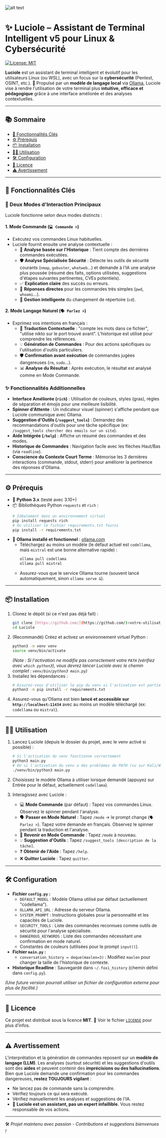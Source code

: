 ![alt text](./luciole.png)
# ✨ Luciole – Assistant de Terminal Intelligent v5 pour Linux & Cybersécurité

[![License: MIT](https://img.shields.io/badge/License-MIT-yellow.svg)](https://opensource.org/licenses/MIT)

**Luciole** est un assistant de terminal intelligent et évolutif pour les utilisateurs Linux (ou WSL), avec un focus sur la **cybersécurité** (Pentest, OSINT, etc.).
🧠 Propulsé par un **modèle de langage local** via [Ollama](https://ollama.com/), Luciole vise à rendre l'utilisation de votre terminal plus **intuitive, efficace et pédagogique** grâce à une interface améliorée et des analyses contextuelles.

---

## 📚 Sommaire

- [🚀 Fonctionnalités Clés](#-fonctionnalités-clés)
- [⚙️ Prérequis](#️-prérequis)
- [📦 Installation](#-installation)
- [🧑‍💻 Utilisation](#-utilisation)
- [🛠 Configuration](#-configuration)
- [📄 Licence](#-licence)
- [⚠️ Avertissement](#️-avertissement)

---

## 🚀 Fonctionnalités Clés

### 🧭 Deux Modes d'Interaction Principaux

Luciole fonctionne selon deux modes distincts :

#### 1. Mode Commande (`💻 Commande >`)
* Exécutez vos commandes Linux habituelles.
* Luciole fournit ensuite une analyse contextuelle :
    * 🧠 **Analyse basée sur l'Historique** : Tient compte des dernières commandes exécutées.
    * 🛡️ **Analyse Spécialisée Sécurité** : Détecte les outils de sécurité courants (`nmap`, `gobuster`, `whatweb`...) et demande à l'IA une analyse plus poussée (résumé des faits, options utilisées, suggestions d'étapes suivantes pertinentes, CVEs potentiels).
    * ✅ **Explication claire** des succès ou erreurs.
    * 💨 **Réponses directes** pour les commandes très simples (`pwd`, `whoami`...).
    * 📂 **Gestion intelligente** du changement de répertoire (`cd`).

#### 2. Mode Langage Naturel (`🗣️ Parlez >`)
* Exprimez vos intentions en français :
    * 💬 **Traduction Contextuelle** : "compte les mots dans ce fichier", "utilise nikto sur le port trouvé avant". L'historique est utilisé pour comprendre les références.
    * 💡 **Génération de Commandes** : Pour des actions spécifiques ou l'utilisation d'outils particuliers.
    * 🛡️ **Confirmation avant exécution** de commandes jugées dangereuses (`rm`, `sudo`...).
    * 📊 **Analyse du Résultat** : Après exécution, le résultat est analysé comme en Mode Commande.

### ✨ Fonctionnalités Additionnelles

* **Interface Améliorée (`rich`)** : Utilisation de couleurs, styles (gras), règles de séparation et émojis pour une meilleure lisibilité.
* **Spinner d'Attente** : Un indicateur visuel (spinner) s'affiche pendant que Luciole communique avec Ollama.
* **Suggestion d'Outils (`/suggest_tools`)** : Demandez des recommandations d'outils pour une tâche spécifique (ex: `/suggest_tools chercher des emails sur un site`).
* **Aide Intégrée (`/help`)** : Affiche un résumé des commandes et des modes.
* **Historique de Commandes** : Navigation facile avec les flèches Haut/Bas (via `readline`).
* **Conscience du Contexte Court Terme** : Mémorise les 3 dernières interactions (commande, stdout, stderr) pour améliorer la pertinence des réponses d'Ollama.

---

## ⚙️ Prérequis

* 🐍 **Python 3.x** (testé avec 3.10+)
* 📦 Bibliothèques Python `requests` et `rich` :
    ```bash
    # Idéalement dans un environnement virtuel
    pip install requests rich
    # Ou utiliser le fichier requirements.txt fourni
    pip install -r requirements.txt
    ```
* 🧠 **Ollama installé et fonctionnel** : [ollama.com](https://ollama.com/)
    * Téléchargez au moins un modèle (le défaut actuel est `codellama`, mais `mistral` est une bonne alternative rapide) :
        ```bash
        ollama pull codellama
        ollama pull mistral
        ```
    * Assurez-vous que le service Ollama tourne (souvent lancé automatiquement, sinon `ollama serve &`).

---

## 📦 Installation

1.  Clonez le dépôt (si ce n'est pas déjà fait) :
    ```bash
    git clone [https://github.com/](https://github.com/)<votre-utilisateur>/Luciole.git # Adaptez l'URL
    cd Luciole
    ```
2.  (Recommandé) Créez et activez un environnement virtuel Python :
    ```bash
    python3 -m venv venv
    source venv/bin/activate
    ```
    *(Note : Si l'activation ne modifie pas correctement votre `PATH` (vérifiez avec `which python3`), vous devrez lancer Luciole avec le chemin complet : `venv/bin/python3 main.py`)*
3.  Installez les dépendances :
    ```bash
    # Assurez-vous d'utiliser le pip du venv si l'activation est partielle
    python3 -m pip install -r requirements.txt
    ```
4.  Assurez-vous qu’Ollama est bien **lancé et accessible sur `http://localhost:11434`** avec au moins un modèle téléchargé (ex: `codellama` ou `mistral`).

---

## 🧑‍💻 Utilisation

1.  Lancez Luciole (depuis le dossier du projet, avec le venv activé si possible) :
    ```bash
    # Si l'activation du venv fonctionne correctement
    python3 main.py
    # OU si l'activation du venv a des problèmes de PATH (vu sur Kali/WSL)
    ./venv/bin/python3 main.py
    ```
2.  Choisissez le modèle Ollama à utiliser lorsque demandé (appuyez sur Entrée pour le défaut, actuellement `codellama`).

3.  Interagissez avec Luciole :
    * 💻 **Mode Commande** (par défaut) : Tapez vos commandes Linux. Observez le spinner pendant l'analyse.
    * 🗣️ **Passer en Mode Naturel** : Tapez `/mode` → le prompt change (`🗣️ Parlez >`). Tapez votre demande en français. Observez le spinner pendant la traduction et l'analyse.
    * 🔁 **Revenir en Mode Commande** : Tapez `/mode` à nouveau.
    * 💡 **Suggestion d'Outils** : Tapez `/suggest_tools [description de la tâche]`.
    * ❓ **Obtenir de l'Aide** : Tapez `/help`.
    * ❌ **Quitter Luciole** : Tapez `quitter`.

---

## 🛠 Configuration

* **Fichier `config.py` :**
    * `DEFAULT_MODEL` : Modèle Ollama utilisé par défaut (actuellement "codellama").
    * `OLLAMA_API_URL` : Adresse du serveur Ollama.
    * `SYSTEM_PROMPT` : Instructions globales pour la personnalité et les capacités de Luciole.
    * `SECURITY_TOOLS` : Liste des commandes reconnues comme outils de sécurité pour l'analyse spécialisée.
    * `DANGEROUS_KEYWORDS` : Liste des commandes nécessitant une confirmation en mode naturel.
    * Constantes de couleurs (utilisées pour le prompt `input()`).
* **Fichier `main.py` :**
    * `conversation_history = deque(maxlen=3)` : Modifiez `maxlen` pour changer la taille de l'historique de contexte.
* **Historique Readline** : Sauvegardé dans `~/.foxi_history` (chemin défini dans `config.py`).

*(Une future version pourrait utiliser un fichier de configuration externe pour plus de facilité.)*

---

## 📄 Licence

Ce projet est distribué sous la licence **MIT**.
📄 Voir le fichier [`LICENSE`](LICENSE) pour plus d’infos.

---

## ⚠️ Avertissement

L'interprétation et la génération de commandes reposent sur un **modèle de langage (LLM)**. Les analyses (surtout sécurité) et les suggestions d'outils sont des **aides** et peuvent contenir des **imprécisions ou des hallucinations**.
Bien que Luciole demande une confirmation pour les commandes dangereuses, **restez TOUJOURS vigilant** :
* Ne lancez pas de commande sans la comprendre.
* Vérifiez toujours ce qui sera exécuté.
* Vérifiez manuellement les analyses et suggestions de l'IA.
* 🧠 **Luciole est un assistant, pas un expert infaillible.** Vous restez responsable de vos actions.

---

🛠️ *Projet maintenu avec passion - Contributions et suggestions bienvenues !*